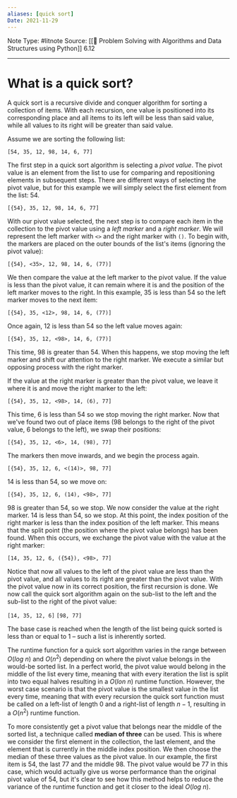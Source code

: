 ```yaml
---
aliases: [quick sort]
Date: 2021-11-29
---
```

Note Type: #litnote
Source: [[📖 Problem Solving with Algorithms and Data Structures using Python]] 6.12

---
# What is a quick sort?
A quick sort is a recursive divide and conquer algorithm for sorting a collection of items. With each recursion, one value is positioned into its corresponding place and all items to its left will be less than said value, while all values to its right will be greater than said value.

Assume we are sorting the following list:

`[54, 35, 12, 98, 14, 6, 77]`

The first step in a quick sort algorithm is selecting a *pivot value*. The pivot value is an element from the list to use for comparing and repositioning elements in subsequent steps. There are different ways of selecting the pivot value, but for this example we will simply select the first element from the list: 54.

`[{54}, 35, 12, 98, 14, 6, 77]`

With our pivot value selected, the next step is to compare each item in the collection to the pivot value using a *left marker* and a *right marker*. We will represent the left marker with `<>` and the right marker with `()`. To begin with, the markers are placed on the outer bounds of the list's items (ignoring the pivot value):

`[{54}, <35>, 12, 98, 14, 6, (77)]`

We then compare the value at the left marker to the pivot value. If the value is less than the pivot value, it can remain where it is and the position of the left marker moves to the right. In this example, 35 is less than 54 so the left marker moves to the next item:

`[{54}, 35, <12>, 98, 14, 6, (77)]`

Once again, 12 is less than 54 so the left value moves again:

`[{54}, 35, 12, <98>, 14, 6, (77)]`

This time, 98 is greater than 54. When this happens, we stop moving the left marker and shift our attention to the right marker. We execute a similar but opposing process with the right marker.

If the value at the right marker is greater than the pivot value, we leave it where it is and move the right marker to the left:

`[{54}, 35, 12, <98>, 14, (6), 77]`

This time, 6 is less than 54 so we stop moving the right marker. Now that we've found two out of place items (98 belongs to the right of the pivot value, 6 belongs to the left), we swap their positions:

`[{54}, 35, 12, <6>, 14, (98), 77]`

The markers then move inwards, and we begin the process again.

`[{54}, 35, 12, 6, <(14)>, 98, 77]`

14 is less than 54, so we move on:

`[{54}, 35, 12, 6, (14), <98>, 77]`

98 is greater than 54, so we stop. We now consider the value at the right marker. 14 is less than 54, so we stop. At this point, the index position of the right marker is less than the index position of the left marker. This means that the split point (the position where the pivot value belongs) has been found. When this occurs, we exchange the pivot value with the value at the right marker:

`[14, 35, 12, 6, ({54}), <98>, 77]`

Notice that now all values to the left of the pivot value are less than the pivot value, and all values to its right are greater than the pivot value. With the pivot value now in its correct position, the first recursion is done. We now call the quick sort algorithm again on the sub-list to the left and the sub-list to the right of the pivot value:

`[14, 35, 12, 6]`		`[98, 77]`

The base case is reached when the length of the list being quick sorted is less than or equal to 1 – such a list is inherently sorted.

The runtime function for a quick sort algorithm varies in the range between $O(log\:n)$ and $O(n^2)$ depending on where the pivot value belongs in the would-be sorted list. In a perfect world, the pivot value would belong in the middle of the list every time, meaning that with every iteration the list is split into two equal halves resulting in a $O(lon\:n)$ runtime function. However, the worst case scenario is that the pivot value is the smallest value in the list every time, meaning that with every recursion the quick sort function must be called on a left-list of length 0 and a right-list of length $n-1$, resulting in a $O(n^2)$ runtime function.

To more consistently get a pivot value that belongs near the middle of the sorted list, a technique called **median of three** can be used. This is where we consider the first element in the collection, the last element, and the element that is currently in the middle index position. We then choose the median of these three values as the pivot value. In our example, the first item is 54, the last 77 and the middle 98. The pivot value would be 77 in this case, which would actually give us worse performance than the original pivot value of 54, but it's clear to see how this method helps to reduce the variance of the runtime function and get it closer to the ideal $O(log\:n)$.